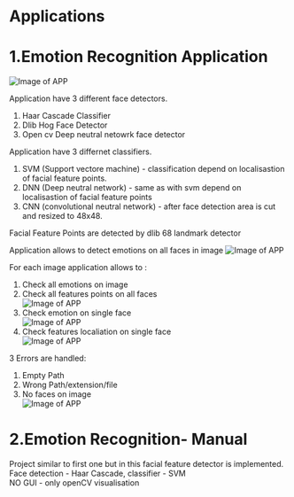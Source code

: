 # Applications

# 1.Emotion Recognition Application

![Image of APP](https://github.com/SlawekStr/Applications/blob/main/EmotionRecognitionApps/visualisation/GUI.PNG)

Application have 3 different face detectors.
1. Haar Cascade Classifier
2. Dlib Hog Face Detector
3. Open cv Deep neutral netowrk face detector

Application have 3 differnet classifiers.
1. SVM (Support vectore machine) - classification depend on localisastion of facial feature points.
2. DNN (Deep neutral network) - same as with svm depend on localisastion of facial feature points
3. CNN (convolutional neutral network) - after face detection area is cut and resized to 48x48.

Facial Feature Points are detected by dlib 68 landmark detector

Application allows to detect emotions on all faces in image
![Image of APP](https://github.com/SlawekStr/Applications/blob/main/EmotionRecognitionApps/visualisation/GUI-MultipleFaces.PNG)

For each image application allows to :
1. Check all emotions on image
2. Check all features points on all faces  
![Image of APP](https://github.com/SlawekStr/Applications/blob/main/EmotionRecognitionApps/visualisation/Option2.PNG)
3. Check emotion on single face  
![Image of APP](https://github.com/SlawekStr/Applications/blob/main/EmotionRecognitionApps/visualisation/Option3.PNG)
4. Check features localiation on single face  
![Image of APP](https://github.com/SlawekStr/Applications/blob/main/EmotionRecognitionApps/visualisation/Option4.PNG)

3 Errors are handled:  
1. Empty Path  
2. Wrong Path/extension/file  
3. No faces on image  
![Image of APP](https://github.com/SlawekStr/Applications/blob/main/EmotionRecognitionApps/visualisation/Error.PNG)


# 2.Emotion Recognition- Manual

Project similar to first one but in this facial feature detector is implemented. Face detection - Haar Cascade, classifier - SVM  
NO GUI - only openCV visualisation


